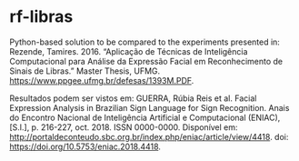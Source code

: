 # rf-libras
Python-based solution to be compared to the experiments presented in:
Rezende, Tamires. 2016. “Aplicação de Técnicas de Inteligência Computacional para Análise da Expressão Facial em Reconhecimento de Sinais de Libras.” Master Thesis, UFMG. https://www.ppgee.ufmg.br/defesas/1393M.PDF.

Resultados podem ser vistos em:
GUERRA, Rúbia Reis et al. Facial Expression Analysis in Brazilian Sign Language for Sign Recognition. Anais do Encontro Nacional de Inteligência Artificial e Computacional (ENIAC), [S.l.], p. 216-227, oct. 2018. ISSN 0000-0000. Disponível em: <http://portaldeconteudo.sbc.org.br/index.php/eniac/article/view/4418>. doi: https://doi.org/10.5753/eniac.2018.4418. 
